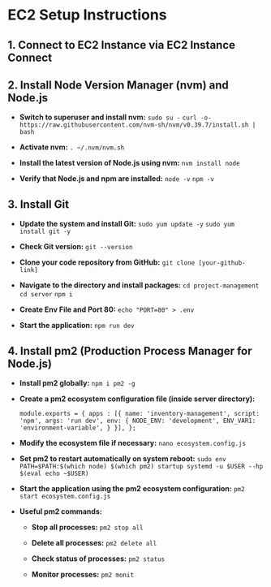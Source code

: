 # EC2 Setup Instructions

## 1. Connect to EC2 Instance via EC2 Instance Connect

## 2. Install Node Version Manager (nvm) and Node.js

- **Switch to superuser and install nvm:**
  `sudo su -`
  `curl -o- https://raw.githubusercontent.com/nvm-sh/nvm/v0.39.7/install.sh | bash`

- **Activate nvm:**
  `. ~/.nvm/nvm.sh`

- **Install the latest version of Node.js using nvm:**
  `nvm install node`

- **Verify that Node.js and npm are installed:**
  `node -v`
  `npm -v`

## 3. Install Git

- **Update the system and install Git:**
  `sudo yum update -y`
  `sudo yum install git -y`

- **Check Git version:**
  `git --version`

- **Clone your code repository from GitHub:**
  `git clone [your-github-link]`

- **Navigate to the directory and install packages:**
  `cd project-management`
  `cd server`
  `npm i`

- **Create Env File and Port 80:**
  `echo "PORT=80" > .env`

- **Start the application:**
  `npm run dev`

## 4. Install pm2 (Production Process Manager for Node.js)

- **Install pm2 globally:**
  `npm i pm2 -g`

- **Create a pm2 ecosystem configuration file (inside server directory):**

  ```
  module.exports = { apps : [{ name: 'inventory-management', script: 'npm', args: 'run dev', env: { NODE_ENV: 'development', ENV_VAR1: 'environment-variable', } }], };
  ```

- **Modify the ecosystem file if necessary:**
  `nano ecosystem.config.js`

- **Set pm2 to restart automatically on system reboot:**
  `sudo env PATH=$PATH:$(which node) $(which pm2) startup systemd -u $USER --hp $(eval echo ~$USER)`

- **Start the application using the pm2 ecosystem configuration:**
  `pm2 start ecosystem.config.js`

- **Useful pm2 commands:**

  - **Stop all processes:**
    `pm2 stop all`

  - **Delete all processes:**
    `pm2 delete all`

  - **Check status of processes:**
    `pm2 status`

  - **Monitor processes:**
    `pm2 monit`
